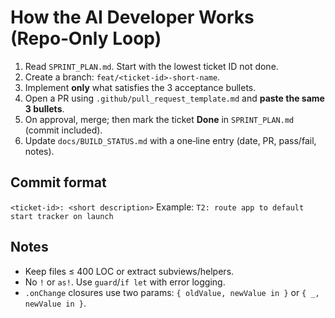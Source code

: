 # How the AI Developer Works (Repo‑Only Loop)

1. Read `SPRINT_PLAN.md`. Start with the lowest ticket ID not done.
2. Create a branch: `feat/<ticket-id>-short-name`.
3. Implement **only** what satisfies the 3 acceptance bullets.
4. Open a PR using `.github/pull_request_template.md` and **paste the same 3 bullets**.
5. On approval, merge; then mark the ticket **Done** in `SPRINT_PLAN.md` (commit included).
6. Update `docs/BUILD_STATUS.md` with a one‑line entry (date, PR, pass/fail, notes).

## Commit format
`<ticket-id>: <short description>`
Example: `T2: route app to default start tracker on launch`

## Notes
- Keep files ≤ 400 LOC or extract subviews/helpers.
- No `!` or `as!`. Use `guard`/`if let` with error logging.
- `.onChange` closures use two params: `{ oldValue, newValue in }` or `{ _, newValue in }`.